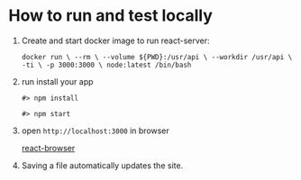 # How to run and test locally
1. Create and start docker image to run react-server:

    `docker run \
	--rm \
	--volume ${PWD}:/usr/api \
	--workdir /usr/api \
	-ti \
	-p 3000:3000 \
	node:latest /bin/bash`
2. run install your app

    `#> npm install`

    `#> npm start`
3. open `http://localhost:3000` in browser

    [react-browser](http://localhost:3000)

4. Saving a file automatically updates the site.
